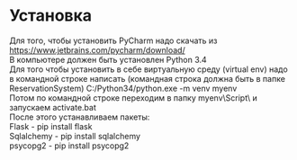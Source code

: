 # Установка
Для того, чтобы установить PyCharm надо скачать из https://www.jetbrains.com/pycharm/download/ <br/>
В компьютере должен быть установлен Python 3.4 <br/>
Для того чтобы установить в себе виртуальную среду (virtual env) надо в командной строке написать (командная строка должна быть в папке ReservationSystem) С:/Python34/python.exe -m venv myenv <br/>
Потом по командной строке переходим в папку myenv\Script\ и запускаем activate.bat <br/>
После этого устанавливаем пакеты: <br/>
Flask - pip install flask <br/> 
Sqlalchemy - pip install sqlalchemy <br/> 
psycopg2 - pip install psycopg2
